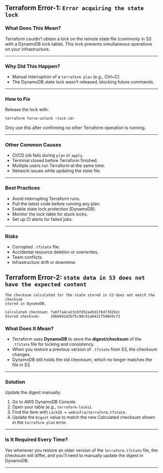 
## Terraform Error-1: `Error acquiring the state lock`

### What Does This Mean?

Terraform couldn’t obtain a lock on the remote state file (commonly in S3 with a DynamoDB lock table). This lock prevents simultaneous operations on your infrastructure.

---

### Why Did This Happen?

- Manual interruption of a `terraform plan` (e.g., Ctrl+C).
- The DynamoDB state lock wasn’t released, blocking future commands.

---

### How to Fix

Release the lock with:

```bash
terraform force-unlock <lock-id>
```

Only use this after confirming no other Terraform operation is running.

---

### Other Common Causes

- CI/CD job fails during `plan` or `apply`.
- Terminal closed before Terraform finished.
- Multiple users run Terraform at the same time.
- Network issues while updating the state file.

---

### Best Practices

- Avoid interrupting Terraform runs.
- Pull the latest code before running any plan.
- Enable state lock protection (DynamoDB).
- Monitor the lock table for stuck locks.
- Set up CI alerts for failed jobs.

---

### Risks

- Corrupted `.tfstate` file.
- Accidental resource deletion or overwrites.
- Team conflicts.
- Infrastructure drift or downtime.

## Terraform Error-2: `state data in S3 does not have the expected content`

```text
The checksum calculated for the state stored in S3 does not match the checksum
stored in DynamoDB.

Calculated checksum: fa6f7a4ca23cbfd52a45d176d77d2b2c
Stored checksum:     20bb69142bf5c90c91a6421f5d8e9c73
```

### What Does It Mean?

- Terraform uses **DynamoDB** to store the **digest/checksum** of the `.tfstate` file for locking and consistency.
- When you restore a previous version of `.tfstate` from S3, the checksum changes.
- DynamoDB still holds the old checksum, which no longer matches the file in S3.

---

### Solution

Update the digest manually:

1. Go to AWS DynamoDB Console.
2. Open your table (e.g., `terraform-locks`).
3. Find the item with `LockID = webinfra/terraform.tfstate`.
4. Update the `Digest` value to match the new Calculated checksum shown in the `terraform plan` error.

---

### Is It Required Every Time?

Yes whenever you restore an older version of the `terraform.tfstate` file, the checksum will differ, and you'll need to manually update the digest in DynamoDB.

---
